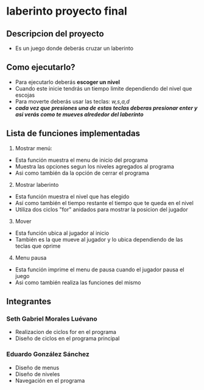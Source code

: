 # laberinto proyecto final
## Descripcion del proyecto
- Es un juego donde deberás cruzar un laberinto
## Como ejecutarlo?
- Para ejecutarlo deberás **escoger un nivel**
- Cuando este inicie tendrás un tiempo limite dependiendo del nivel que escojas
- Para moverte deberás usar las teclas: *w,s,a,d*
- ***cada vez que presiones una de estas teclas deberas presionar enter y asi 
  verás como te mueves alrededor del laberinto***
## Lista de funciones implementadas
1. Mostrar menú:
- Esta función muestra el menu de inicio del programa
- Muestra las opciones segun los niveles agregados al programa
- Asi como también da la opción de cerrar el programa
2. Mostrar laberinto
- Esta función muestra el nivel que has elegido
- Así como también el tiempo restante el tiempo que te queda en el nivel
- Utiliza dos ciclos "for" anidados para mostrar la posicion del jugador
3. Mover
- Esta función ubica al jugador al inicio
- También es la que mueve al jugador y lo ubica dependiendo de
   las teclas que oprime
4. Menu pausa
- Esta función imprime el menu de pausa cuando el jugador pausa el juego
- Asi como también realiza las funciones del mismo
## Integrantes 
### Seth Gabriel Morales Luévano
- Realizacion de ciclos for en el programa
- Diseño de ciclos en el programa principal
### Eduardo González Sánchez 
- Diseño de menus
- Diseño de niveles
- Navegación en el programa 
